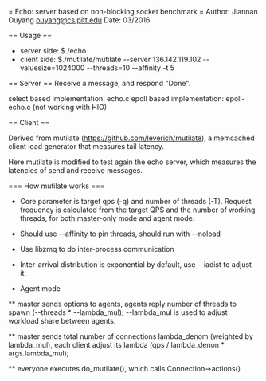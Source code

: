 = Echo: server based on non-blocking socket benchmark =
Author: Jiannan Ouyang <ouyang@cs.pitt.edu>
Date: 03/2016

== Usage ==
* server side: $./echo
* client side: $./mutilate/mutilate --server 136.142.119.102 --valuesize=1024000 --threads=10 --affinity -t 5

== Server ==
Receive a message, and respond "Done".

select based implementation: echo.c
epoll based implementation: epoll-echo.c (not working with HIO)

== Client ==

Derived from mutilate (https://github.com/leverich/mutilate), 
a memcached client load generator that measures tail latency.

Here mutilate is modified to test again the echo server, 
which measures the latencies of send and receive messages.

=== How mutilate works ===
* Core parameter is target qps (-q) and number of threads (-T). Request
  frequency is calculated from the target QPS and the number of working
  threads, for both master-only mode and agent mode.

* Should use --affinity to pin threads, should run with --noload

* Use libzmq to do inter-process communication

* Inter-arrival distribution is exponential by default, use --iadist to adjust it.

* Agent mode  

** master sends options to agents, agents reply number of threads to spawn
(--threads * --lambda_mul); --lambda_mul is used to adjust workload share
between agents.

** master sends total number of connections lambda_denom (weighted by
lambda_mul), each client adjust its lambda (qps / lambda_denon *
args.lambda_mul); 

** everyone executes do_mutilate(), which calls Connection->actions()

